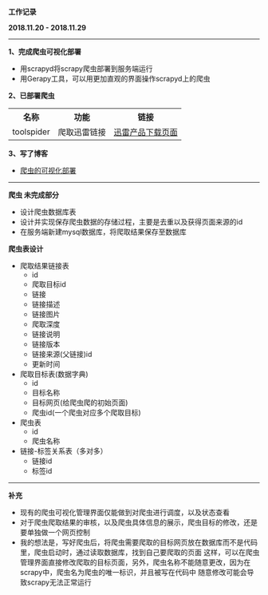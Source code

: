 **工作记录**
<br>

**2018.11.20 - 2018.11.29**

---
**1、完成爬虫可视化部署**
- 用scrapyd将scrapy爬虫部署到服务端运行
- 用Gerapy工具，可以用更加直观的界面操作scrapyd上的爬虫

**2、已部署爬虫**
<table>
  <tr>
    <th>名称</th>
    <th>功能</th>
    <th>链接</th>
  </tr>
  <tr>
    <td>toolspider</td>
    <td>爬取迅雷链接</td>
    <td><a href="http://dl.xunlei.com">迅雷产品下载页面</a></td>
  </tr>
</table>


**3、写了博客**
- [爬虫的可视化部署](https://www.cnblogs.com/wangqinkuan/p/9990652.html)

---
**爬虫 未完成部分**
- 设计爬虫数据库表
- 设计并实现保存爬虫数据的存储过程，主要是去重以及获得页面来源的id
- 在服务端新建mysql数据库，将爬取结果保存至数据库

**爬虫表设计**
- 爬取结果链接表
  - id
  - 爬取目标id
  - 链接
  - 链接描述
  - 链接图片
  - 爬取深度
  - 链接说明
  - 链接版本
  - 链接来源(父链接)id
  - 更新时间
- 爬取目标表(数据字典)
  - id
  - 目标名称
  - 目标网页(给爬虫爬的初始页面)
  - 爬虫id(一个爬虫对应多个爬取目标)
- 爬虫表
  - id
  - 爬虫名称
- 链接-标签关系表（多对多）
  - 链接id
  - 标签id
---
**补充**
<br>
- 现有的爬虫可视化管理界面仅能做到对爬虫进行调度，以及状态查看<br>
- 对于爬虫爬取结果的审核，以及爬虫具体信息的展示，爬虫目标的修改，还是要单独做一个网页控制<br>
- 我的想法是，写好爬虫后，将爬虫需要爬取的目标网页放在数据库而不是代码里，爬虫启动时，通过读取数据库，找到自己要爬取的页面
这样，可以在爬虫管理界面直接修改爬取的目标页面，另外，爬虫名称不能随意更改，因为在scrapy中，爬虫名为爬虫的唯一标识，并且被写在代码中
随意修改可能会导致scrapy无法正常运行
